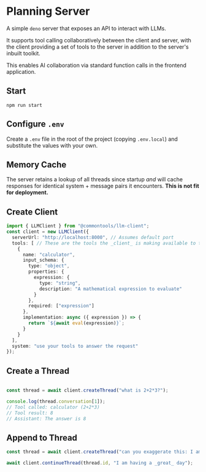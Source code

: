 # Planning Server

A simple `deno` server that exposes an API to interact with LLMs.

It supports tool calling collaboratively between the client and server, with the client providing a set of tools to the server in addition to the server's inbuilt toolkit.

This enables AI collaboration via standard function calls in the frontend application.

## Start

`npm run start`

## Configure `.env`

Create a `.env` file in the root of the project (copying `.env.local`) and substitute the values with your own.

## Memory Cache

The server retains a lookup of all threads since startup _and_ will cache responses for identical system + message pairs it encounters. **This is not fit for deployment.**

## Create Client

```ts
import { LLMClient } from "@commontools/llm-client";
const client = new LLMClient({
  serverUrl: "http://localhost:8000", // Assumes default port
  tools: [ // These are the tools the _client_ is making available to the server
    {
      name: "calculator",
      input_schema: {
        type: "object",
        properties: {
          expression: {
            type: "string",
            description: "A mathematical expression to evaluate"
          }
        },
        required: ["expression"]
      },
      implementation: async ({ expression }) => {
        return `${await eval(expression)}`;
      }
    }
  ],
  system: "use your tools to answer the request"
});
```

## Create a Thread

```ts

const thread = await client.createThread("what is 2+2*3?");

console.log(thread.conversation[1]);
// Tool called: calculator (2+2*3)
// Tool result: 8
// Assistant: The answer is 8
```

## Append to Thread

```ts
const thread = await client.createThread("can you exaggerate this: I am having a _day_");

await client.continueThread(thread.id, "I am having a _great_ day");
```

